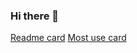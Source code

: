 ### Hi there 👋
[Readme card](https://github-readme-stats.vercel.app/api?username=hard2make1name&show_icons=true&theme=react)
[Most use card](https://github-readme-stats.vercel.app/api/top-langs?username=hard2make1name&show_icons=true&theme=react)
